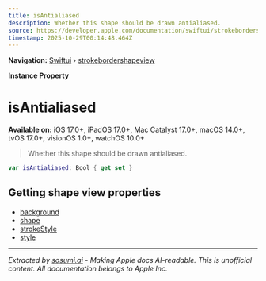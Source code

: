 ```yaml
---
title: isAntialiased
description: Whether this shape should be drawn antialiased.
source: https://developer.apple.com/documentation/swiftui/strokebordershapeview/isantialiased
timestamp: 2025-10-29T00:14:48.464Z
---
```


**Navigation:** [Swiftui](/documentation/swiftui) › [strokebordershapeview](/documentation/swiftui/strokebordershapeview)

**Instance Property**

# isAntialiased

**Available on:** iOS 17.0+, iPadOS 17.0+, Mac Catalyst 17.0+, macOS 14.0+, tvOS 17.0+, visionOS 1.0+, watchOS 10.0+

> Whether this shape should be drawn antialiased.

```swift
var isAntialiased: Bool { get set }
```

## Getting shape view properties

- [background](/documentation/swiftui/strokebordershapeview/background)
- [shape](/documentation/swiftui/strokebordershapeview/shape)
- [strokeStyle](/documentation/swiftui/strokebordershapeview/strokestyle)
- [style](/documentation/swiftui/strokebordershapeview/style)

---

*Extracted by [sosumi.ai](https://sosumi.ai) - Making Apple docs AI-readable.*
*This is unofficial content. All documentation belongs to Apple Inc.*
